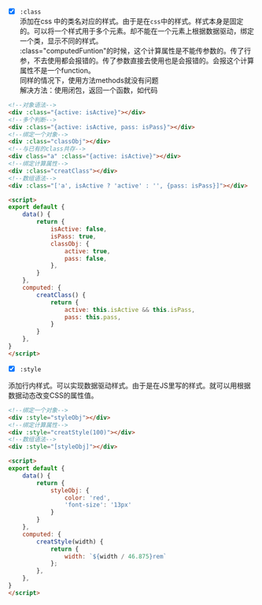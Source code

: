 - [x] `:class`  
添加在css 中的类名对应的样式。由于是在`css`中的样式。样式本身是固定的。可以将一个样式用于多个元素。却不能在一个元素上根据数据驱动，绑定一个类，显示不同的样式。  
:class="computedFuntion"的时候，这个计算属性是不能传参数的。传了行参，不去使用都会报错的。传了参数直接去使用也是会报错的。会报这个计算属性不是一个function。  
同样的情况下，使用方法methods就没有问题  
解决方法：使用闭包，返回一个函数，如代码  

```html
<!--对象语法-->
<div :class="{active: isActive}"></div>
<!--多个判断-->
<div :class="{active: isActive, pass: isPass}"></div>
<!--绑定一个对象-->
<div :class="classObj"></div>
<!--与已有的class共存-->
<div class="a" :class="{active: isActive}"></div>
<!--绑定计算属性-->
<div :class="creatClass"></div>
<!--数组语法-->
<div :class="['a', isActive ? 'active' : '', {pass: isPass}]"></div>

<script>
export default {
    data() {
        return {
            isActive: false,
            isPass: true,
            classObj: {
                active: true,
                pass: false,
            },
        }
    },
    computed: {
        creatClass() {
            return {
                active: this.isActive && this.isPass,
                pass: this.pass,
            }
        }
    },
}
</script>
```

- [x] `:style`

添加行内样式。可以实现数据驱动样式。由于是在JS里写的样式。就可以用根据数据动态改变CSS的属性值。

```html
<!--绑定一个对象-->
<div :style="styleObj"></div>
<!--绑定计算属性-->
<div :style="creatStyle(100)"></div>
<!--数组语法-->
<div :style="[styleObj]"></div>

<script>
export default {
    data() {
        return {
            styleObj: {
                color: 'red',
                'font-size': '13px'
            }
        }
    },
    computed: {
        creatStyle(width) {
            return {
                width: `${width / 46.875}rem`
            };
        },
    },
}
</script>
```